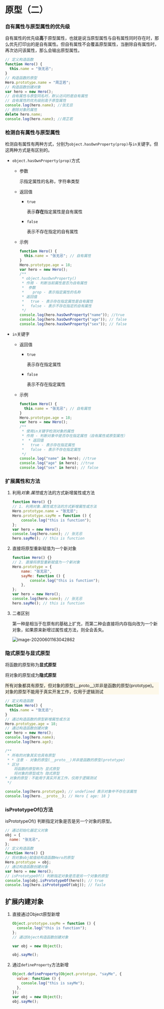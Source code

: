 # 原型（二）



### 自有属性与原型属性的优先级

自有属性的优先级**高**于原型属性，也就是说当原型属性与自有属性同时存在时，那么优先打印出的是自有属性。但自有属性不会覆盖原型属性，当删除自有属性时，再次访问该属性，那么会输出原型属性。

```javascript
// 定义构造函数
function Hero() {
  this.name = "张无忌";
}
// 构造函数的原型
Hero.prototype.name = "周芷若";
// 构造函数创建对象
var hero = new Hero();
// 自有属性与原型同名时，默认访问的是自有属性
// 自有属性的优先级别高于原型属性
console.log(hero.name); //张无忌
// 删除对象的属性
delete hero.name;
console.log(hero.name); //周芷若
```

### 检测自有属性与原型属性

检测自有属性有两种方式，分别为`object.hasOwnProperty(prop)`与`in`关键字。但这两种方式是有区别的。

- `object.hasOwnProperty(prop)`方式

  - 参数

    示指定属性的名称，字符串类型

  - 返回值

    - `true`

      表示**存在**指定属性是自有属性

    - `false`

      表示不存在指定的自有属性

  - 示例

    ```javascript
    function Hero() {
      this.name = "张无忌"; // 自有属性
    }
    Hero.prototype.age = 18;
    var hero = new Hero();
    /**
     * object.hasOwnProperty()
     * 作用 - 判断当前属性是否为自有属性
     *  参数
     *    prop - 表示指定属性的名称
     * 返回值
     *   true - 表示存在指定属性是自有属性
     *   false - 表示不存在指定的自有属性
     */
    console.log(hero.hasOwnProperty("name")); //true
    console.log(hero.hasOwnProperty("age")); // false
    console.log(hero.hasOwnProperty("sex")); // false
    
    
    ```

- `in`关键字

  - 返回值

    - `true`

      表示存在指定属性

    - `false`

      表示不存在指定属性

  - 示例

    ```javascript
    function Hero() {
      this.name = "张无忌"; // 自有属性
    }
    Hero.prototype.age = 18;
    var hero = new Hero();
    /**
     * 使用in关键字检测对象的属性
     * 作用 - 判断对象中是否存在指定属性（自有属性或原型属性）
     *  * 返回值
     *   true - 表示存在指定属性
     *   false - 表示不存在指定属性
     */
    console.log("name" in hero); //true
    console.log("age" in hero); //true
    console.log("sex" in hero); // false
    
    ```



### 扩展属性和方法

1. 利用*对象.属性*或方法的方式新增属性或方法

   ```javascript
   function Hero() {}
   // 1. 利用对象.属性或方法的方式新增属性或方法
   Hero.prototype.name = "张无忌";
   Hero.prototype.sayMe = function () {
       console.log("this is function");
   };
   var hero = new Hero();
   console.log(hero.name); // 张无忌
   hero.sayMe(); // this is function
   ```

2. 直接将原型重新赋值为一个新对象

   ```javascript
   function Hero() {}
   // 2. 直接将原型重新赋值为一个新对象
   Hero.prototype = {
       name: "张无忌",
       sayMe: function () {
           console.log("this is function");
       },
   };
   var hero = new Hero();
   console.log(hero.name); // 张无忌
   hero.sayMe(); // this is function
   ```

3. 二者区别

   第一种是相当于在原有的基础上扩充，而第二种会直接将内存指向改为一个新对象，如果原来新增过属性或方法，则全会丢失。

   ![image-20200601163042862](https://cdn.jsdelivr.net/gh/blogimg/HexoStaticFile2@latest/2020/06/01/591df29494eccb9f8a3075581f5d44b6.png)

### 隐式原型与显式原型

将函数的原型称为**显式原型**

将对象的原型成为**隐式原型**

<div class="note icon font5 far fa-lightbulb" style="background: #fdf8ea;border-left-color: #f0ad4e;"><p>所有对象都具有原型，但对象的原型(__proto__)并非是函数的原型(prototype)。对象的原型不能用于真实开发工作，仅用于逻辑测试</p></div>

```javascript
// 定义构造函数
function Hero() {
  this.name = "张无忌";
}
// 通过构造函数的原型新增属性或方法
Hero.prototype.age = 18;
// 通过构造函数创建对象
var hero = new Hero();
console.log(hero.name);
console.log(hero.age);

/**
 * 所有的对象其实也具有原型
 * * 注意 - 对象的原型(__proto__)并非是函数的原型(prototype)
 * 区分
    将函数的原型称为 显式原型
    将对象的原型成为 隐式原型
* 对象的原型：不能用于真实开发工作，仅用于逻辑测试
 */

console.log(hero.prototype); // undefined 表示对象中不存在该属性
console.log(hero.__proto__); // Hero { age: 18 }

```

### isPrototypeOf()方法

isPrototypeOf() 判断指定对象是否是另一个对象的原型。

```javascript
// 通过初始化器定义对象
obj = {
  name: "张无忌",
};
// 定义构造函数
function Hero() {}
// 将对象obj赋值给构造函数Hero的原型
Hero.prototype = obj;
// 通过构造函数创建对象
var hero = new Hero();
// isPrototypeOf() 判断指定对象是否是另一个对象的原型
console.log(obj.isPrototypeOf(hero)); // true
console.log(hero.isPrototypeOf(obj)); // fasle
```

## 扩展内建对象

1. 直接通过Object原型新增

   ```javascript
   Object.prototype.sayMe = function () {
     console.log("this is function");
   };
   // 通过Object构造函数创建对象
   
   var obj = new Object();
   
   obj.sayMe();
   
   ```

2. 通过`defineProperty`方法新增

   ```javascript
   Object.defineProperty(Object.prototype, "sayMe", {
     value: function () {
       console.log("this is sayMe");
     },
   });
   var obj = new Object();
   obj.sayMe();
   ```

   
